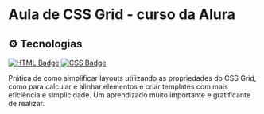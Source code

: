 <h1>Aula de CSS Grid - curso da Alura</h1>

## ⚙️ Tecnologias 
[![HTML Badge](https://img.shields.io/badge/HTML5-E34F26?style=&logo=html5&logoColor=white&link=https://developer.mozilla.org/pt-BR/docs/orphaned/Web/Guide/HTML/HTML5/)](https://developer.mozilla.org/pt-BR/docs/orphaned/Web/Guide/HTML/HTML5/) [![CSS Badge](https://img.shields.io/badge/CSS3-1572B6?style=&logo=css3&logoColor=white&link=https://developer.mozilla.org/pt-BR/docs/Web/CSS)](https://developer.mozilla.org/pt-BR/docs/Web/CSS)

<p>Prática de como simplificar layouts utilizando as propriedades do CSS Grid, como para calcular e alinhar elementos e criar templates com mais eficiência e simplicidade. Um aprendizado muito importante e gratificante de realizar.</p>
